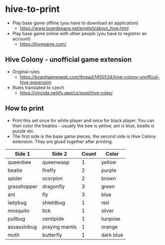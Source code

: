 # hive-to-print

- Play base game offline (you have to download an application)
    - https://www.boardspace.net/english/about_hive.html
- Play base game online with other people (you have to registrer an account)
    - https://hivegame.com/

## Hive Colony - unofficial game extension

- Original rules
    - https://boardgamegeek.com/thread/1455534/hive-colony-unoffical-hive-expansion
- Rules translated to czech
    - https://vincida.netlify.app/cz/post/hive-rules/

## How to print

- Print this set once for white player and once for black player. You can then color the beatles - usually the bee is yellow, ant is blue, beatle is purple etc.
- The first side is the base game pieces, the second side is Hive Colony extension. They are glued together after printing.

| Side 1      | Side 2         | Count | Color     |
|-------------|----------------|-------|-----------|
| queenbee    | queenwasp      | 1     | yellow    |
| beatle      | firefly        | 2     | purple    |
| spider      | scorpion       | 2     | brown     |
| grasshopper | dragonfly      | 3     | green     |
| ant         | fly            | 3     | blue      |
| ladybug     | shieldbug      | 1     | red       |
| mosquito    | tick           | 1     | silver    |
| pullbug     | centipide      | 1     | turqoise  |
| assassinbug | praying mantis | 1     | orange    |
| moth        | butterfly      | 1     | dark blue |
